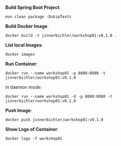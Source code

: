 **Build Spring Boot Project**:

```shell script
mvn clean package -DskipTests
```

**Build Docker Image**:

```shell script
docker build -t jinnerbichler/workshop01:v0.1.0 .
```

**List local Images**:

```shell script
docker images
```

**Run Container**:

```shell script
docker run --name workshop01 -p 8080:8080 -t jinnerbichler/workshop01:v0.1.0
```

in daemon mode:

```shell script
docker run --name workshop01 -d -p 8080:8080 -t jinnerbichler/workshop01:v0.1.0
```

**Push Image**:

```shell script
docker push jinnerbichler/workshop01:v0.1.0
```

**Show Logs of Container**:

```shell script
docker logs -f workshop01
```
